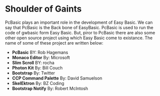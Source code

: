 # Shoulder of Gaints
PcBasic plays an important role in the development of Easy Basic. We can say that PcBasic is the Back bone of EasyBasic. PcBasic is used to run the code of gwbasic form Easy Basic. But, piror to PcBasic there are also some other open source project using which Easy Basic come to existance. The name of some of these project are written below:

* **PcBasic** BY: Rob Hagemans
* **Monaco Editor** By: Microsoft
* **Slim Scroll** BY: rocha
* **Photon Kit** By: Bill Couch
* **Bootstrap** By: Twitter
* **CCP Command Palette** By: David Samuelson
* **SkelEktron** By: BZ Coding
* **Bootstrap Notify** By: Robert McIntosh
